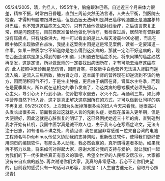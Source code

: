 05/24/2005，晴，约旦人，1955年生，脑瘤跟淋巴癌，自述近三个月来体力很差，精神不振，时常白日昏睡，直到三周前突然无法言语，人失去平衡，到医院去检查，才得知有脑瘤跟淋巴癌，但是西医无法确知是淋巴癌移转脑瘤还是脑瘤移转淋巴癌，也不知道这癌症怎么来的，只有先给他做放射线治疗，之后语言恢复正常，但是问题还在，目前西医准备给他做化学治疗，我检查过后，居然所有督脉都没有压痛点，只有脉象洪大，唯一可以看出的是此人每天凌晨4:00必醒，而且在眼中肺区出现肺癌白点块，我提出这案例主因是这是常见案例，读者ㄧ定要知道ㄧ件事，如果ㄧ种医学它不知道你是怎么得到这疾病的，那就ㄧ定治不好这病的，现在西医连这病是怎么得到的都不知道，只知道去把癌症杀死，将来同样的癌症必然再复发，这是定律，所以做医师的ㄧ定要找出病因所在，才有可能去治疗这癌症的.
此人按照中医诊断是恐伤肾，因而肾寒，导致肺中白色营养无法进入肾脏而逆流入脑，逆流入三焦所致，肺为肾之母，这本属于肾的营养现在却逆流到不该的地方，因而阴积阳气不行，于是生出肿瘤，更且由于病因在肾，肾属水主冬季，而现在是夏季属火，所以就在这相克的季节发病了，治这类病的思考模式必须先强心，心主火，导引心火下行到小肠，使肾脏寒水退去，水火不克，再通利三焦，如此肺中营养自然下行入肾，这才是真正解决这病因所在的方式，才可以做到让同样的病不再复发.
05/25/2005，上次因为头发掉落很多块的妇人今天来看我，她很高兴头发长出很多来，前面我说过这就是人言的鬼剃头症，她现在虽进入更年期，但是大便很好，因此这就是心脏恢复的明证了，这已经困扰她近三十年的病，直到碰到我才开始有转机，我国中医学真是诚不欺人也，由于我专心在写癌症论文，无法专注于日志，如有语焉不详之处，尚请见谅.
我在这里非常感谢ㄧ位来自台湾的电脑工程师名叫Delphinus,他仗义协助我的支持网站，重新改过软件，使得我们更好使用网页的编辑软件，有那么多人助我，我必然会赢的，真所谓得道者多助，如果我再不努力以赴，将来如何对得起大家，感谢大家对我的支持与爱护，就让我们一起为我们的下一代多做些真正有意义的事吧，希望全世界的人民都安居乐业，大家都没有来自疾病的威胁.
再次谢谢你们大家，我真的非常感动，我必不让你们失望的，目前我的感受只有一句话可以形容，那就是：
[人生自古谁无死，留取丹心照汉青].